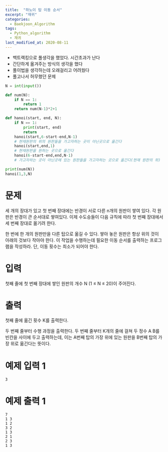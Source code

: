 ```yaml
---
title:  "하노이 탑 이동 순서"
excerpt: "재귀"
categories:
  - Baekjoon_Algorithm
tags:
  - Python_algorithm
  - 재귀
last_modified_at: 2020-08-11
---
```


* 백트랙킹으로 풀생각을 했었다. 시간초과가 난다
* 간단하게 옮겨주는 방식의 생각을 했다
* 풀이법을 생각하는데 오래걸리고 어려웠다
* 풀고나서 허무했던 문제

```python
N = int(input())

def num(N):
    if N == 1:
        return 1
    return num(N-1)*2+1

def hanoi(start, end, N):
    if N == 1:
        print(start, end)
        return 
    hanoi(start,6-start-end,N-1)
    # 현재원판의 위의 원판들을 가고자하는 곳이 아닌곳으로 옮긴다
    hanoi(start,end,1)
    # 현재원판을 원하는 곳으로 옮긴다
    hanoi(6-start-end,end,N-1)
    # 가고자하는 곳이 아닌곳에 있는 원판들을 가고자하는 곳으로 옮긴다(현재 원판의 위)

print(num(N))
hanoi(1,3,N)
```
# 문제
세 개의 장대가 있고 첫 번째 장대에는 반경이 서로 다른 n개의 원판이 쌓여 있다. 각 원판은 반경이 큰 순서대로 쌓여있다. 이제 수도승들이 다음 규칙에 따라 첫 번째 장대에서 세 번째 장대로 옮기려 한다.

한 번에 한 개의 원판만을 다른 탑으로 옮길 수 있다.
쌓아 놓은 원판은 항상 위의 것이 아래의 것보다 작아야 한다.
이 작업을 수행하는데 필요한 이동 순서를 출력하는 프로그램을 작성하라. 단, 이동 횟수는 최소가 되어야 한다.

# 입력
첫째 줄에 첫 번째 장대에 쌓인 원판의 개수 N (1 ≤ N ≤ 20)이 주어진다.

 

# 출력
첫째 줄에 옮긴 횟수 K를 출력한다.

두 번째 줄부터 수행 과정을 출력한다. 두 번째 줄부터 K개의 줄에 걸쳐 두 정수 A B를 빈칸을 사이에 두고 출력하는데, 이는 A번째 탑의 가장 위에 있는 원판을 B번째 탑의 가장 위로 옮긴다는 뜻이다.

# 예제 입력 1
```
3
```
# 예제 출력 1 
```
7
1 3
1 2
3 2
1 3
2 1
2 3
1 3
```
